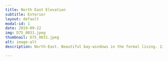 ```yaml
---
title: North East Elevation
subtitle: Exterior
layout: default
modal-id: 1
date: 2019-09-22
img: D75_0031.jpeg
thumbnail: D75_0031.jpeg
alt: image-alt
description: North-East. Beautiful bay-windows in the formal living. 13 foot height in the bedroom above with Castle Canopy.

---
```

